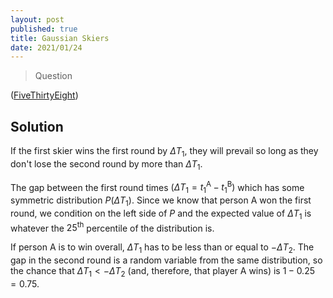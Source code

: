 ```yaml
---
layout: post
published: true
title: Gaussian Skiers
date: 2021/01/24
---
```


>Question

<!--more-->

([FiveThirtyEight](URL))

## Solution

If the first skier wins the first round by $\Delta T_1,$ they will prevail so long as they don't lose the second round by more than $\Delta T_1.$ 

The gap between the first round times $\left(\Delta T_1 = t^\text{A}_1 - t^\text{B}_1\right)$ which has some symmetric distribution $P(\Delta T_1).$ Since we know that person $\text{A}$ won the first round, we condition on the left side of $P$ and the expected value of $\Delta T_1$ is whatever the $25^\text{th}$ percentile of the distribution is. 

If person $\text{A}$ is to win overall, $\Delta T_1$ has to be less than or equal to $-\Delta T_2.$ The gap in the second round is a random variable from the same distribution, so the chance that $\Delta T_1 < -\Delta T_2$ (and, therefore, that player $\text{A}$ wins) is $1 - 0.25 = 0.75.$

<br>
